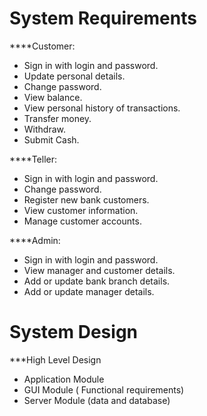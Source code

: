 # System Requirements

****Customer:
- Sign in with login and password.
- Update personal details.
- Change password.
- View balance.
- View personal history of transactions.
- Transfer money.
- Withdraw.
- Submit Cash.

****Teller:
- Sign in with login and password.
- Change password.
- Register new bank customers.
- View customer information.
- Manage customer accounts.

****Admin:
- Sign in with login and password.
- View manager and customer details.
- Add or update bank branch details.
- Add or update manager details.

# System Design
***High Level Design
- Application Module
- GUI Module ( Functional requirements)
- Server Module (data and database)

